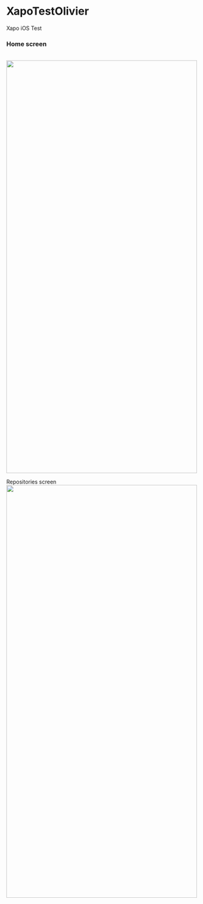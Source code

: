 # XapoTestOlivier
Xapo iOS Test

<h3>Home screen</h3> <br>
<img src="https://user-images.githubusercontent.com/11678191/155524332-29ec207f-f1a2-400b-98a8-616c1f33f619.png" style=" width:500px ; height:1082px " />


Repositories screen
<img src="https://user-images.githubusercontent.com/11678191/155525195-df60f6ad-878d-4014-aab5-c77a04729455.png" style=" width:500px ; height:1082px " />
